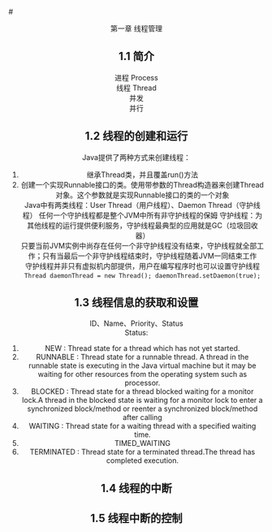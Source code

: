 #<center> 第一章 线程管理
## 1.1 简介
进程 Process  
线程 Thread  
并发  
并行  
## 1.2 线程的创建和运行
Java提供了两种方式来创建线程：  
1. 继承Thread类，并且覆盖run()方法  
2. 创建一个实现Runnable接口的类。使用带参数的Thread构造器来创建Thread对象。这个参数就是实现Runnable接口的类的一个对象  
Java中有两类线程：User Thread（用户线程）、Daemon Thread（守护线程）
任何一个守护线程都是整个JVM中所有非守护线程的保姆
守护线程：为其他线程的运行提供便利服务，守护线程最典型的应用就是GC（垃圾回收器）  
只要当前JVM实例中尚存在任何一个非守护线程没有结束，守护线程就全部工作；只有当最后一个非守护线程结束时，守护线程随着JVM一同结束工作  
守护线程并非只有虚拟机内部提供，用户在编写程序时也可以设置守护线程  
```Thread daemonThread = new Thread(); daemonThread.setDaemon(true);```  
## 1.3 线程信息的获取和设置
ID、Name、Priority、Status  
Status:  
1. NEW : Thread state for a thread which has not yet started.  
2. RUNNABLE : Thread state for a runnable thread.  A thread in the runnable state is executing in the Java virtual machine but it may be waiting for other resources from the operating system such as processor.  
3. BLOCKED : Thread state for a thread blocked waiting for a monitor lock.A thread in the blocked state is waiting for a monitor lock to enter a synchronized block/method or reenter a synchronized block/method after calling  
4. WAITING : Thread state for a waiting thread with a specified   waiting time.  
5. TIMED_WAITING  
6. TERMINATED : Thread state for a terminated thread.The thread has completed execution.  
## 1.4 线程的中断
## 1.5 线程中断的控制
